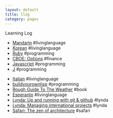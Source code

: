 ```yaml
---
layout: default
title: llog
category: pages
---
```


Learning Log

   * [Mandarin](mandarin.html) #livinglanguage
   * [Korean](korean.html) #livinglanguage
   * [Ruby](ruby.html) #programming
   * [CBOE: Options](cboe.html) #finance
   * [Javascript](javascript.html) #programming
   * [J](j.html) #programming
<!--   * [Coursera: Financial Engineering and Risk Management Part I](fineng_riskmgmt_1.html) #finance -->
   * [Italian](italian.html) #livinglanguage
   * [buildyourownlisp](buildyourownlisp.html) #programming
   * [Rough Guide To The Weather](book_rough-guide-to-the-weather.html) #book
   * [Esperanto](esperanto.html) #livinglanguage
   * [Lynda: Up and running with git & github](lynda-up_and_running_with_git_and_github.html) #lynda
   * [Lynda: Managing international projects](lynda-managing_international_projects.html) #lynda
   * [Safari: The zen of architecture](safari-the_zen_of_architecture.html) #safari
